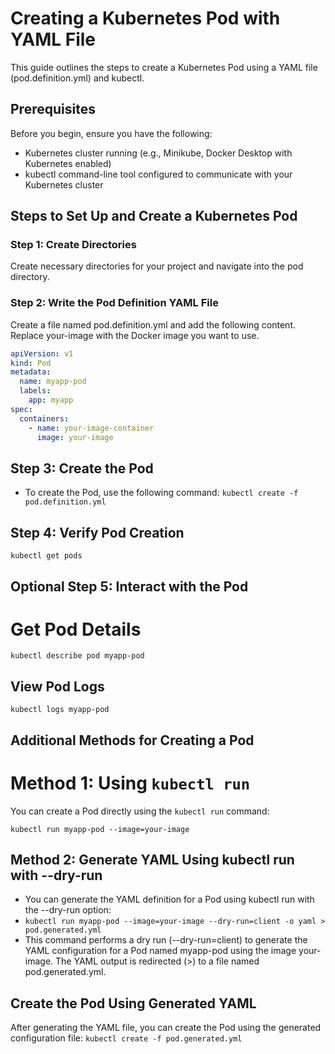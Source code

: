  # Creating a Kubernetes Pod with YAML File

This guide outlines the steps to create a Kubernetes Pod using a YAML file (pod.definition.yml) and kubectl.

## Prerequisites

Before you begin, ensure you have the following:
- Kubernetes cluster running (e.g., Minikube, Docker Desktop with Kubernetes enabled)
- kubectl command-line tool configured to communicate with your Kubernetes cluster

## Steps to Set Up and Create a Kubernetes Pod

### Step 1: Create Directories

Create necessary directories for your project and navigate into the pod directory.

### Step 2: Write the Pod Definition YAML File

Create a file named pod.definition.yml and add the following content. Replace your-image with the Docker image you want to use.


```yaml
apiVersion: v1
kind: Pod
metadata:
  name: myapp-pod
  labels:
    app: myapp
spec:
  containers:
    - name: your-image-container
      image: your-image
```


## Step 3: Create the Pod

- To create the Pod, use the following command:
  `kubectl create -f pod.definition.yml`

## Step 4: Verify Pod Creation
`kubectl get pods`

## Optional Step 5: Interact with the Pod
# Get Pod Details
`kubectl describe pod myapp-pod`

## View Pod Logs
`kubectl logs myapp-pod`

## Additional Methods for Creating a Pod

# Method 1: Using `kubectl run`

You can create a Pod directly using the `kubectl run` command:

`kubectl run myapp-pod --image=your-image`

## Method 2: Generate YAML Using kubectl run with --dry-run
- You can generate the YAML definition for a Pod using kubectl run with the --dry-run option:
- `kubectl run myapp-pod --image=your-image --dry-run=client -o yaml > pod.generated.yml`
- This command performs a dry run (--dry-run=client) to generate the YAML configuration for a Pod named myapp-pod using the image your-image. The YAML output is redirected (>) to a file named pod.generated.yml.

## Create the Pod Using Generated YAML
After generating the YAML file, you can create the Pod using the generated configuration file:
`kubectl create -f pod.generated.yml`



